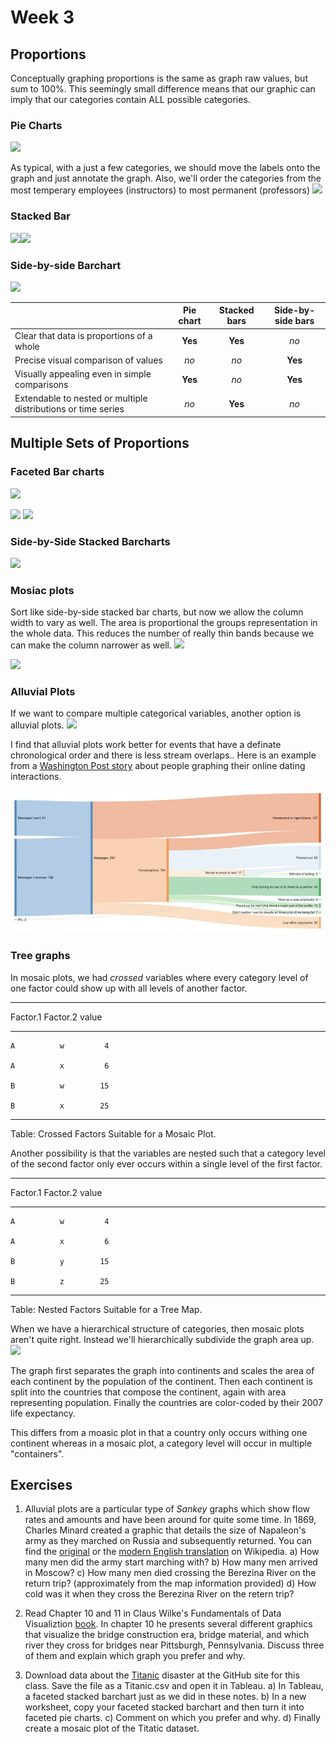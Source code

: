 # Week 3




## Proportions

Conceptually graphing proportions is the same as graph raw values, but sum to 100%. This seemingly small difference means that our graphic can imply that our categories contain ALL possible categories. 

### Pie Charts

![](03_Week_03_files/figure-epub3/unnamed-chunk-2-1.png)<!-- -->


As typical, with a just a few categories, we should move the labels onto the graph and just annotate the graph. Also, we'll order the categories from the most temperary employees (instructors) to most permanent (professors)
![](03_Week_03_files/figure-epub3/unnamed-chunk-3-1.png)<!-- -->




### Stacked Bar
![](03_Week_03_files/figure-epub3/unnamed-chunk-4-1.png)<!-- -->![](03_Week_03_files/figure-epub3/unnamed-chunk-4-2.png)<!-- -->


### Side-by-side Barchart
![](03_Week_03_files/figure-epub3/unnamed-chunk-5-1.png)<!-- -->




|                                                                   |     Pie chart    |    Stacked bars  |   Side-by-side bars  |
|:------------------------------------------------------------------|:----------------:|:----------------:|:--------------------:|
| Clear that data is proportions of a whole                         |      **Yes**     |       **Yes**    |        *no*          |
| Precise visual comparison of values                               |       *no*       |        *no*      |      **Yes**         | 
| Visually appealing even in simple comparisons                     |     **Yes**      |        *no*      |      **Yes**         |
| Extendable to nested or multiple distributions or time series     |      *no*        |       **Yes**    |       *no*           |


## Multiple Sets of Proportions

### Faceted Bar charts
![](03_Week_03_files/figure-epub3/unnamed-chunk-6-1.png)<!-- -->

![](03_Week_03_files/figure-epub3/unnamed-chunk-7-1.png)<!-- -->
![](03_Week_03_files/figure-epub3/unnamed-chunk-8-1.png)<!-- -->


### Side-by-Side Stacked Barcharts

![](03_Week_03_files/figure-epub3/unnamed-chunk-9-1.png)<!-- -->



### Mosiac plots
Sort like side-by-side stacked bar charts, but now we allow the column width to vary as well. The area is proportional the groups representation in the whole data. This reduces the number of really thin bands because we can make the column narrower as well.
![](03_Week_03_files/figure-epub3/unnamed-chunk-10-1.png)<!-- -->


![](03_Week_03_files/figure-epub3/unnamed-chunk-11-1.png)<!-- -->



### Alluvial Plots
If we want to compare multiple categorical variables, another option is alluvial plots.
![](03_Week_03_files/figure-epub3/unnamed-chunk-12-1.png)<!-- -->


I find that alluvial plots work better for events that have a definate chronological order and there is less stream overlaps.. Here is an example from a [Washington Post story](https://www.washingtonpost.com/news/soloish/wp/2018/03/12/these-redditors-made-graphics-to-visualize-their-dating-lives-heres-what-they-can-teach-us/) about people graphing their online dating interactions. 

![These are the results of 6.5 weeks of online dating by a 37 year old woman.](Resources/Graphs/Alluvial_Plots/OnlineDatingViaWashingtonPost.jpg)




### Tree graphs

In mosaic plots, we had *crossed* variables where every category level of one factor could show up with all levels of another factor. 


-----------------------------
 Factor.1   Factor.2   value 
---------- ---------- -------
    A          w         4   

    A          x         6   

    B          w        15   

    B          x        25   
-----------------------------
Table: Crossed Factors Suitable for a Mosaic Plot. 


Another possibility is that the variables are nested such that a category level of the second factor only ever occurs within a single level of the first factor.


-----------------------------
 Factor.1   Factor.2   value 
---------- ---------- -------
    A          w         4   

    A          x         6   

    B          y        15   

    B          z        25   
-----------------------------
Table: Nested Factors Suitable for a Tree Map. 


When we have a hierarchical structure of categories, then mosaic plots aren't quite right. Instead we'll hierarchically subdivide the graph area up.
![](03_Week_03_files/figure-epub3/unnamed-chunk-15-1.png)<!-- -->

The graph first separates the graph into continents and scales the area of each continent by the population of the continent. Then each continent is split into the countries that compose the continent, again with area representing population. Finally the countries are color-coded by their 2007 life expectancy.

This differs from a moasic plot in that a country only occurs withing one continent whereas in a mosaic plot, a category level will occur in multiple "containers".



## Exercises

1. Alluvial plots are a particular type of *Sankey* graphs which show flow rates and amounts and have been around for quite some time. In 1869, Charles Minard created a graphic that details the size of Napaleon's army as they marched on Russia and subsequently returned. You can find the [original](https://en.wikipedia.org/wiki/Charles_Joseph_Minard) or the [modern English translation](https://en.wikipedia.org/wiki/Charles_Joseph_Minard#/media/File:Minard_Update.png) on Wikipedia. 
    a) How many men did the army start marching with?
    b) How many men arrived in Moscow?
    c) How many men died crossing the Berezina River on the return trip? (approximately from the map information provided)
    d) How cold was it when they cross the Berezina River on the retern trip?
    
2. Read Chapter 10 and 11 in Claus Wilke's Fundamentals of Data Visualiztion [book](https://serialmentor.com/dataviz/). In chapter 10 he presents several different graphics that visualize the bridge construction era, bridge material, and which river they cross for bridges near Pittsburgh, Pennsylvania. Discuss three of them and explain which graph you prefer and why.

3. Download data about the [Titanic](https://raw.githubusercontent.com/dereksonderegger/141/master/data-raw/Titanic.csv) disaster at the GitHub site for this class. Save the file as a Titanic.csv and open it in Tableau. 
    a) In Tableau, a faceted stacked barchart just as we did in these notes.
    b) In a new worksheet, copy your faceted stacked barchart and then turn it into faceted pie charts.
    c) Comment on which you prefer and why.
    d) Finally create a mosaic plot of the Titatic dataset. 
    
    

